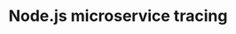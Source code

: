 ---
layout: post
title: "Node.js microservice tracing"
tags: 
    - microservice
    - development
    - nodejs
    - opentracing

category: post
page_type: long
published: false
---